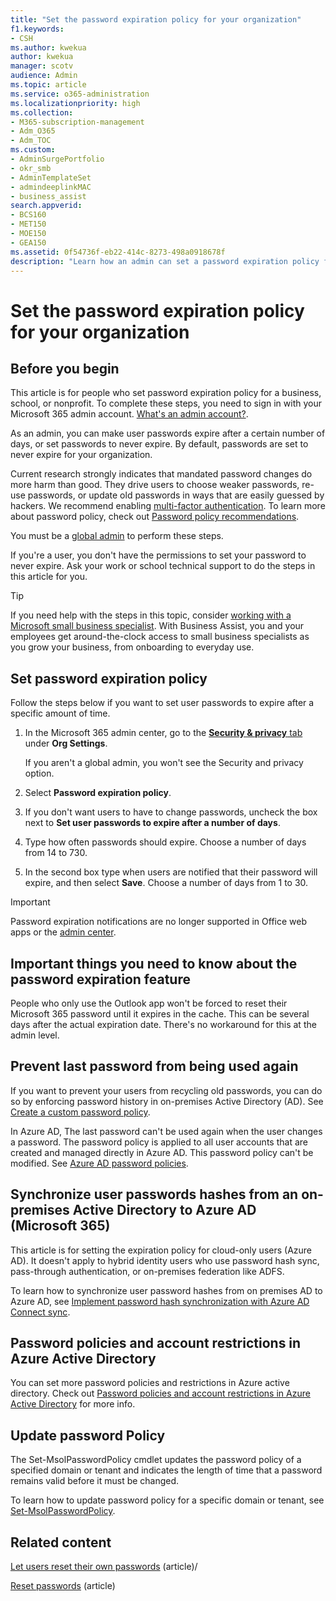 ```yaml
---
title: "Set the password expiration policy for your organization"
f1.keywords:
- CSH
ms.author: kwekua
author: kwekua
manager: scotv
audience: Admin
ms.topic: article
ms.service: o365-administration
ms.localizationpriority: high
ms.collection: 
- M365-subscription-management
- Adm_O365
- Adm_TOC
ms.custom: 
- AdminSurgePortfolio
- okr_smb
- AdminTemplateSet
- admindeeplinkMAC
- business_assist
search.appverid:
- BCS160
- MET150
- MOE150
- GEA150
ms.assetid: 0f54736f-eb22-414c-8273-498a0918678f
description: "Learn how an admin can set a password expiration policy for your business, school, or nonprofit in Microsoft 365 admin center."
---
```


# Set the password expiration policy for your organization

## Before you begin

This article is for people who set password expiration policy for a business, school, or nonprofit. To complete these steps, you need to sign in with your Microsoft 365 admin account. [What's an admin account?](/microsoft-365/admin/add-users/about-admin-roles).

As an admin, you can make user passwords expire after a certain number of days, or set passwords to never expire. By default, passwords are set to never expire for your organization.

Current research strongly indicates that mandated password changes do more harm than good. They drive users to choose weaker passwords, re-use passwords, or update old passwords in ways that are easily guessed by hackers. We recommend enabling [multi-factor authentication](../security-and-compliance/set-up-multi-factor-authentication.md). To learn more about password policy, check out [Password policy recommendations](../misc/password-policy-recommendations.md).

You must be a [global admin](../add-users/about-admin-roles.md) to perform these steps.

If you're a user, you don't have the permissions to set your password to never expire. Ask your work or school technical support to do the steps in this article for you.

> [!TIP]
> If you need help with the steps in this topic, consider [working with a Microsoft small business specialist](https://go.microsoft.com/fwlink/?linkid=2186871). With Business Assist, you and your employees get around-the-clock access to small business specialists as you grow your business, from onboarding to everyday use.

## Set password expiration policy

Follow the steps below if you want to set user passwords to expire after a specific amount of time.

1. In the Microsoft 365 admin center, go to the <a href="https://go.microsoft.com/fwlink/p/?linkid=2072756" target="_blank">**Security & privacy** tab</a> under **Org Settings**.

    If you aren't a global admin, you won't see the Security and privacy option.
  
1. Select **Password expiration policy**.
  
1. If you don't want users to have to change passwords, uncheck the box next to **Set user passwords to expire after a number of days**.

1. Type how often passwords should expire. Choose a number of days from 14 to 730.
  
1. In the second box type when users are notified that their password will expire, and then select **Save**. Choose a number of days from 1 to 30.

> [!IMPORTANT]
> Password expiration notifications are no longer supported in Office web apps or the [admin center](https://portal.office.com).
  
## Important things you need to know about the password expiration feature
  
People who only use the Outlook app won't be forced to reset their Microsoft 365 password until it expires in the cache. This can be several days after the actual expiration date. There's no workaround for this at the admin level.

## Prevent last password from being used again

If you want to prevent your users from recycling old passwords, you can do so by enforcing password history in on-premises Active Directory (AD). See [Create a custom password policy](/azure/active-directory-domain-services/password-policy#create-a-custom-password-policy).

In Azure AD, The last password can't be used again when the user changes a password. The password policy is applied to all user accounts that are created and managed directly in Azure AD. This password policy can't be modified. See [Azure AD password policies](/azure/active-directory/authentication/concept-sspr-policy#password-policies-that-only-apply-to-cloud-user-accounts).

## Synchronize user passwords hashes from an on-premises Active Directory to Azure AD (Microsoft 365)

This article is for setting the expiration policy for cloud-only users (Azure AD). It doesn't apply to hybrid identity users who use password hash sync, pass-through authentication, or on-premises federation like ADFS.
  
To learn how to synchronize user password hashes from on premises AD to Azure AD, see [Implement password hash synchronization with Azure AD Connect sync](/azure/active-directory/hybrid/how-to-connect-password-hash-synchronization).

## Password policies and account restrictions in Azure Active Directory

You can set more password policies and restrictions in Azure active directory. Check out [Password policies and account restrictions in Azure Active Directory](/azure/active-directory/authentication/concept-sspr-policy) for more info.

## Update password Policy

The Set-MsolPasswordPolicy cmdlet updates the password policy of a specified domain or tenant and indicates the length of time that a password remains valid before it must be changed.

To learn how to update password policy for a specific domain or tenant, see [Set-MsolPasswordPolicy](/powershell/module/msonline/set-msolpasswordpolicy).

## Related content

[Let users reset their own passwords](../add-users/let-users-reset-passwords.md) (article)/

[Reset passwords](../add-users/reset-passwords.md) (article)
